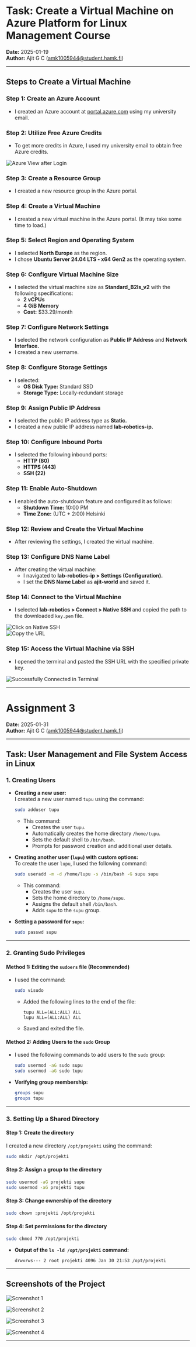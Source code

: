 # Task: Create a Virtual Machine on Azure Platform for Linux Management Course

**Date:** 2025-01-19  
**Author:** Ajit G C (amk1005944@student.hamk.fi)  

---

## Steps to Create a Virtual Machine

### Step 1: Create an Azure Account
- I created an Azure account at [portal.azure.com](https://portal.azure.com) using my university email.  

### Step 2: Utilize Free Azure Credits
- To get more credits in Azure, I used my university email to obtain free Azure credits.

![Azure View after Login](image/available%20credit.png)

### Step 3: Create a Resource Group
- I created a new resource group in the Azure portal.

### Step 4: Create a Virtual Machine
- I created a new virtual machine in the Azure portal. (It may take some time to load.)

### Step 5: Select Region and Operating System
- I selected **North Europe** as the region.  
- I chose **Ubuntu Server 24.04 LTS - x64 Gen2** as the operating system.

### Step 6: Configure Virtual Machine Size
- I selected the virtual machine size as **Standard_B2ls_v2** with the following specifications:  
  - **2 vCPUs**  
  - **4 GiB Memory**  
  - **Cost:** $33.29/month

### Step 7: Configure Network Settings
- I selected the network configuration as **Public IP Address** and **Network Interface.**
- I created a new username.

### Step 8: Configure Storage Settings
- I selected:  
  - **OS Disk Type:** Standard SSD  
  - **Storage Type:** Locally-redundant storage

### Step 9: Assign Public IP Address
- I selected the public IP address type as **Static.**
- I created a new public IP address named **lab-robotics-ip.**

### Step 10: Configure Inbound Ports
- I selected the following inbound ports:  
  - **HTTP (80)**  
  - **HTTPS (443)**  
  - **SSH (22)**

### Step 11: Enable Auto-Shutdown
- I enabled the auto-shutdown feature and configured it as follows:  
  - **Shutdown Time:** 10:00 PM  
  - **Time Zone:** (UTC + 2:00) Helsinki

### Step 12: Review and Create the Virtual Machine
- After reviewing the settings, I created the virtual machine.

### Step 13: Configure DNS Name Label
- After creating the virtual machine:  
  - I navigated to **lab-robotics-ip > Settings (Configuration).**  
  - I set the **DNS Name Label** as **ajit-world** and saved it.

### Step 14: Connect to the Virtual Machine
- I selected **lab-robotics > Connect > Native SSH** and copied the path to the downloaded `key.pem` file.

![Click on Native SSH](image/Native_ssh.jpg)  
![Copy the URL](image/path_copy.jpg)

### Step 15: Access the Virtual Machine via SSH
- I opened the terminal and pasted the SSH URL with the specified private key.  

![Successfully Connected in Terminal](image/terminal.jpg)

---





# Assignment 3  
**Date:** 2025-01-31  
**Author:** Ajit G C (amk1005944@student.hamk.fi)  

---

## Task: User Management and File System Access in Linux  

### 1. Creating Users  

- **Creating a new user:**  
  I created a new user named `tupu` using the command:  
  ```bash
  sudo adduser tupu
  ```  
  - This command:  
    - Creates the user `tupu`.  
    - Automatically creates the home directory `/home/tupu`.  
    - Sets the default shell to `/bin/bash`.  
    - Prompts for password creation and additional user details.

- **Creating another user (`lupu`) with custom options:**  
  To create the user `lupu`, I used the following command:  
  ```bash
  sudo useradd -m -d /home/lupu -s /bin/bash -G supu supu
  ```  
  - This command:  
    - Creates the user `supu`.  
    - Sets the home directory to `/home/supu`.  
    - Assigns the default shell `/bin/bash`.  
    - Adds `supu` to the `supu` group.  

- **Setting a password for `supu`:**  
  ```bash
  sudo passwd supu
  ```

---

### 2. Granting Sudo Privileges  

#### **Method 1: Editing the `sudoers` file (Recommended)**  

- I used the command:  
  ```bash
  sudo visudo
  ```  
  - Added the following lines to the end of the file:  
    ```
    tupu ALL=(ALL:ALL) ALL
    lupu ALL=(ALL:ALL) ALL
    ```  
  - Saved and exited the file.

#### **Method 2: Adding Users to the `sudo` Group**  

- I used the following commands to add users to the `sudo` group:  
  ```bash
  sudo usermod -aG sudo supu
  sudo usermod -aG sudo tupu
  ```  

- **Verifying group membership:**  
  ```bash
  groups supu
  groups tupu
  ```

---

### 3. Setting Up a Shared Directory  

#### **Step 1: Create the directory**  
I created a new directory `/opt/projekti` using the command:  
```bash
sudo mkdir /opt/projekti
```  

#### **Step 2: Assign a group to the directory**  
```bash
sudo usermod -aG projekti supu
sudo usermod -aG projekti tupu
```  

#### **Step 3: Change ownership of the directory**  
```bash
sudo chown :projekti /opt/projekti
```  

#### **Step 4: Set permissions for the directory**  
```bash
sudo chmod 770 /opt/projekti
```  

- **Output of the `ls -ld /opt/projekti` command:**  
  ```
  drwxrws--- 2 root projekti 4096 Jan 30 21:53 /opt/projekti
  ```

---

## Screenshots of the Project  
![Screenshot 1](image/1.png)  

![Screenshot 2](image/2.png)  

![Screenshot 3](image/3.png)  

![Screenshot 4](image/4.png)  

---